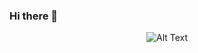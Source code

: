 ### Hi there 👋

<p align="center">
  <img src="https://media.giphy.com/media/l41lMchJ6COiq7qwM/giphy.gif" alt="Alt Text">
</p>
